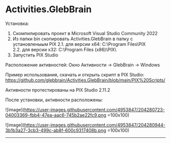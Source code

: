# Activities.GlebBrain

Установка:
1. Скомпилировать проект в Microsoft Visual Studio Community 2022
2. Из папки bin скопировать Activities.GlebBrain в папку с установленыым PIX 
    2.1. для версии x64: C:\Program Files\PIX\
    2.2. для версии x32: C:\Program Files (x86)\PIX\
3. Запустить PIX Studio

Расположение активностей: 
Окно Активности -> GlebBrain -> Windows

Пример использования, скачать и открыть скрипт в PIX Studio:
https://github.com/glebbrain/Activities.GlebBrain/blob/main/PIX%20Scripts/

Активности протестированы на PIX Studio 2.11.2

После установки, активности расположены:

![image](https://user-images.githubusercontent.com/4953847/204280723-04003369-fbb4-47ea-aac6-745b2ae22fc9.png =100x100)

![image](https://user-images.githubusercontent.com/4953847/204280944-3b1b3a27-3cb3-499c-ab8f-600c9317408b.png =100x100)

--------

